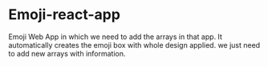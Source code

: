 # Emoji-react-app
Emoji Web App in which we need to add the arrays in that app. It automatically creates the emoji box with whole design applied. we just need to add new arrays with information.
